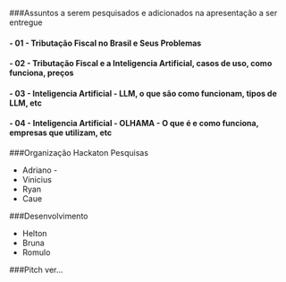 ###Assuntos a serem pesquisados e adicionados na apresentação a ser entregue

#### - 01 - Tributação Fiscal no Brasil e Seus Problemas
#### - 02 - Tributação Fiscal e a Inteligencia Artificial, casos de uso, como funciona, preços
#### - 03 - Inteligencia Artificial - LLM, o que são como funcionam, tipos de LLM, etc
#### - 04 - Inteligencia Artificial - OLHAMA - O que é e como funciona, empresas que utilizam, etc


###Organização Hackaton Pesquisas
* Adriano - 
* Vinicius
* Ryan
* Caue

###Desenvolvimento
* Helton
* Bruna
* Romulo

###Pitch
ver...

